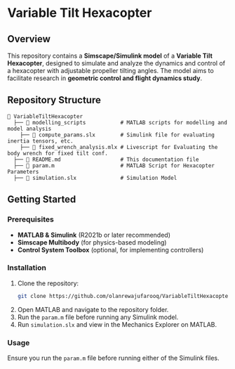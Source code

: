 # Variable Tilt Hexacopter

## Overview

This repository contains a **Simscape/Simulink model** of a **Variable Tilt Hexacopter**, designed to simulate and analyze the dynamics and control of a hexacopter with adjustable propeller tilting angles. The model aims to facilitate research in **geometric control and flight dynamics study**.

## Repository Structure

```plaintext
📂 VariableTiltHexacopter
  ├── 📁 modelling_scripts           # MATLAB scripts for modelling and model analysis
    ├── 📄 compute_params.slx        # Simulink file for evaluating inertia tensors, etc.
    ├── 📄 fixed_wrench_analysis.mlx # Livescript for Evaluating the body wrench for fixed tilt conf.
  ├── 📄 README.md                   # This documentation file
  ├── 📄 param.m                     # MATLAB Script for Hexacopter Parameters
  ├── 📄 simulation.slx              # Simulation Model
```

## Getting Started

### Prerequisites

- **MATLAB & Simulink** (R2021b or later recommended)
- **Simscape Multibody** (for physics-based modeling)
- **Control System Toolbox** (optional, for implementing controllers)

### Installation

1. Clone the repository:
   ```sh
   git clone https://github.com/olanrewajufarooq/VariableTiltHexacopter.git
2. Open MATLAB and navigate to the repository folder.
3. Run the `param.m` file before running any Simulink model.
4. Run `simulation.slx` and view in the Mechanics Explorer on MATLAB.

### Usage

Ensure you run the `param.m` file before running either of the Simulink files.

